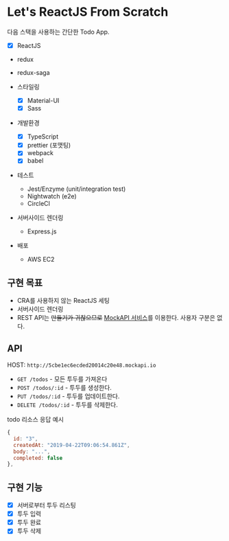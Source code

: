 # Let's ReactJS From Scratch

다음 스택을 사용하는 간단한 Todo App.

- [x] ReactJS
- redux
- redux-saga

- 스타일링
  - [x] Material-UI
  - [x] Sass

- 개발환경
  - [x] TypeScript
  - [x] prettier (포맷팅)
  - [x] webpack
  - [x] babel

- 테스트
  - Jest/Enzyme (unit/integration test)
  - Nightwatch (e2e)
  - CircleCI

- 서버사이드 렌더링
  - Express.js

- 배포
  - AWS EC2

## 구현 목표

- CRA를 사용하지 않는 ReactJS 세팅
- 서버사이드 렌더링
- REST API는 ~~만들기가 귀찮으므로~~ [MockAPI 서비스](https://www.mockapi.io)를 이용한다. 사용자 구분은 없다.

## API

HOST: `http://5cbe1ec6ecded20014c20e48.mockapi.io`

- `GET /todos` - 모든 투두를 가져온다
- `POST /todos/:id` - 투두를 생성한다.
- `PUT /todos/:id` - 투두를 업데이트한다.
- `DELETE /todos/:id` - 투두를 삭제한다.

todo 리소스 응답 예시

```js
{
  id: "3",
  createdAt: "2019-04-22T09:06:54.861Z",
  body: "...",
  completed: false
},
```

## 구현 기능

- [x] 서버로부터 투두 리스팅
- [x] 투두 입력
- [x] 투두 완료
- [x] 투두 삭제
